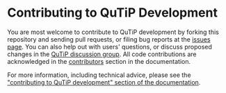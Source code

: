 # Contributing to QuTiP Development

You are most welcome to contribute to QuTiP development by forking this repository and sending pull requests, or filing bug reports at the [issues page](https://github.com/qutip/qutip/issues).
You can also help out with users' questions, or discuss proposed changes in the [QuTiP discussion group](https://groups.google.com/g/qutip).
All code contributions are acknowledged in the [contributors](https://qutip.readthedocs.io/en/stable/contributors.html) section in the documentation.

For more information, including technical advice, please see the ["contributing to QuTiP development" section of the documentation](https://qutip.readthedocs.io/en/stable/development/contributing.html).
